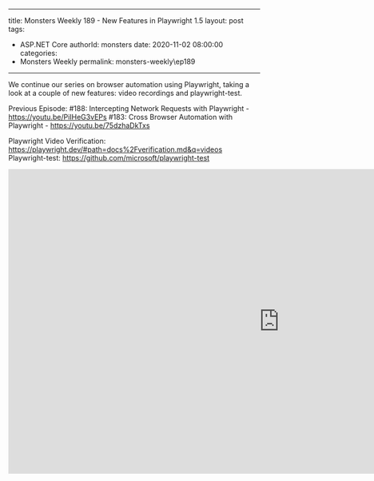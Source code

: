 
---
title: Monsters Weekly 189 -  New Features in Playwright 1.5
layout: post
tags: 
  - ASP.NET Core
authorId: monsters
date: 2020-11-02 08:00:00
categories:
  - Monsters Weekly
permalink: monsters-weekly\ep189
---

We continue our series on browser automation using Playwright, taking a look at a couple of new features: video recordings and playwright-test.

Previous Episode:
#188: Intercepting Network Requests with Playwright - https://youtu.be/PiIHeG3vEPs
#183: Cross Browser Automation with Playwright - https://youtu.be/75dzhaDkTxs

Playwright Video Verification: https://playwright.dev/#path=docs%2Fverification.md&q=videos
Playwright-test: https://github.com/microsoft/playwright-test

<iframe width="1084" height="610" src="https://www.youtube.com/embed/UtvgzQ5zP4Y" frameborder="0" allow="accelerometer; autoplay; encrypted-media; gyroscope; picture-in-picture" allowfullscreen></iframe>
